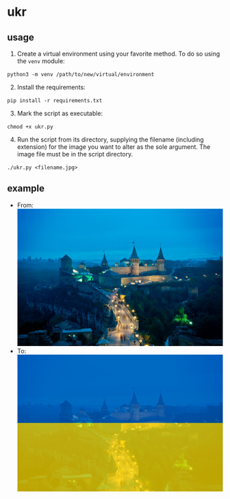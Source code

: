 # ukr

## usage

1. Create a virtual environment using your favorite method. To do so using the `venv` module:
```
python3 -m venv /path/to/new/virtual/environment
```

2. Install the requirements:
```
pip install -r requirements.txt
```

3. Mark the script as executable:
```
chmod +x ukr.py
```

4. Run the script from its directory, supplying the filename (including extension) for the image you want to alter as the sole argument. The image file must be in the script directory.
```
./ukr.py <filename.jpg>
```

## example

- From: ![A picture of Kamianets-Podilskyi Castle from Wikipedia](https://github.com/AEAMcNett/ukr/blob/main/kpc.jpg)
- To: ![A picture of Kamianets-Podilskyi Castle altered by this script](https://github.com/AEAMcNett/ukr/blob/main/ukr_kpc.png)